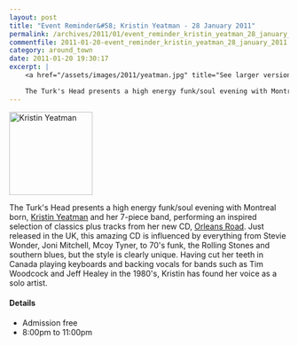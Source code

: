 ```yaml
---
layout: post
title: "Event Reminder&#58; Kristin Yeatman - 28 January 2011"
permalink: /archives/2011/01/event_reminder_kristin_yeatman_28_january_2011.html
commentfile: 2011-01-20-event_reminder_kristin_yeatman_28_january_2011
category: around_town
date: 2011-01-20 19:30:17
excerpt: |
    <a href="/assets/images/2011/yeatman.jpg" title="See larger version of - Kristin Yeatman"><img src="/assets/images/2011/yeatman_thumb.jpg" width="150" height="150" alt="Kristin Yeatman" class="photo right" /></a>

    The Turk's Head presents a high energy funk/soul evening with Montreal born, <a href="https://stmargarets.london/event/show/200705142696">Kristin Yeatman</a> and her 7-piece band, performing an inspired selection of classics plus tracks  from her new CD, <a href="https://stmargarets.london/archives/2010/12/local_musician_kristin_yeatman_releases_new_album.html">Orleans Road</a>
---
```


<a href="/assets/images/2011/yeatman.jpg" title="See larger version of - Kristin Yeatman"><img src="/assets/images/2011/yeatman_thumb.jpg" width="150" height="150" alt="Kristin Yeatman" class="photo right" /></a>

The Turk's Head presents a high energy funk/soul evening with Montreal born, [Kristin Yeatman](/event/show/200705142696) and her 7-piece band, performing an inspired selection of classics plus tracks from her new CD, [Orleans Road](/archives/2010/12/local_musician_kristin_yeatman_releases_new_album.html). Just released in the UK, this amazing CD is influenced by everything from Stevie Wonder, Joni Mitchell, Mcoy Tyner, to 70's funk, the Rolling Stones and southern blues, but the style is clearly unique. Having cut her teeth in Canada playing keyboards and backing vocals for bands such as Tim Woodcock and Jeff Healey in the 1980's, Kristin has found her voice as a solo artist.

#### Details

-   Admission free
-   8:00pm to 11:00pm
